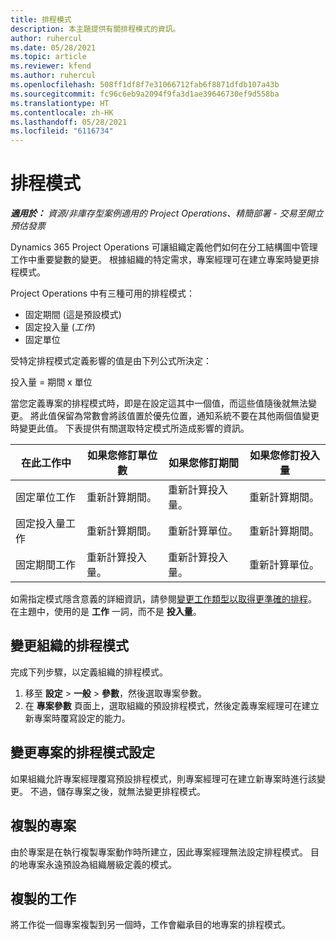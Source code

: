 ```yaml
---
title: 排程模式
description: 本主題提供有關排程模式的資訊。
author: ruhercul
ms.date: 05/28/2021
ms.topic: article
ms.reviewer: kfend
ms.author: ruhercul
ms.openlocfilehash: 508ff1df8f7e31066712fab6f8871dfdb107a43b
ms.sourcegitcommit: fc96c6eb9a2094f9fa3d1ae39646730ef9d558ba
ms.translationtype: HT
ms.contentlocale: zh-HK
ms.lasthandoff: 05/28/2021
ms.locfileid: "6116734"
---
```

# <a name="scheduling-modes"></a>排程模式

_**適用於：** 資源/非庫存型案例適用的 Project Operations、精簡部署 - 交易至開立預估發票_


Dynamics 365 Project Operations 可讓組織定義他們如何在分工結構圖中管理工作中重要變數的變更。 根據組織的特定需求，專案經理可在建立專案時變更排程模式。

Project Operations 中有三種可用的排程模式：

  - 固定期間 (這是預設模式)
  - 固定投入量 (*工作*)
  - 固定單位

受特定排程模式定義影響的值是由下列公式所決定：

  投入量 = 期間 x 單位

當您定義專案的排程模式時，即是在設定這其中一個值，而這些值隨後就無法變更。 將此值保留為常數會將該值置於優先位置，通知系統不要在其他兩個值變更時變更此值。 下表提供有關選取特定模式所造成影響的資訊。

| **在此工作中**             | **如果您修訂單位數**   | **如果您修訂期間** | **如果您修訂投入量**  |
|----------------------|---------------------------|----------------------------|---------------------------|
| 固定單位工作     | 重新計算期間。 | 重新計算投入量。    | 重新計算期間。 |
| 固定投入量工作    | 重新計算期間。 | 重新計算單位。    | 重新計算期間。 |
| 固定期間工作  | 重新計算投入量。   | 重新計算投入量。    | 重新計算單位。   |

如需指定模式隱含意義的詳細資訊，請參閱[變更工作類型以取得更準確的排程](https://support.microsoft.com/en-us/office/change-the-task-type-for-more-accurate-scheduling-b0b969ad-45bc-4e9e-8967-435587548a72)。 在主題中，使用的是 **工作** 一詞，而不是 **投入量**。

## <a name="change-the-organizations-scheduling-mode"></a>變更組織的排程模式

完成下列步驟，以定義組織的排程模式。

1. 移至 **設定** \> **一般** \> **參數**，然後選取專案參數。 
2. 在 **專案參數** 頁面上，選取組織的預設排程模式，然後定義專案經理可在建立新專案時覆寫設定的能力。

## <a name="change-the-scheduling-mode-setting-on-a-project"></a>變更專案的排程模式設定

如果組織允許專案經理覆寫預設排程模式，則專案經理可在建立新專案時進行該變更。 不過，儲存專案之後，就無法變更排程模式。

## <a name="copied-projects"></a>複製的專案

由於專案是在執行複製專案動作時所建立，因此專案經理無法設定排程模式。 目的地專案永遠預設為組織層級定義的模式。

## <a name="copied-tasks"></a>複製的工作

將工作從一個專案複製到另一個時，工作會繼承目的地專案的排程模式。
